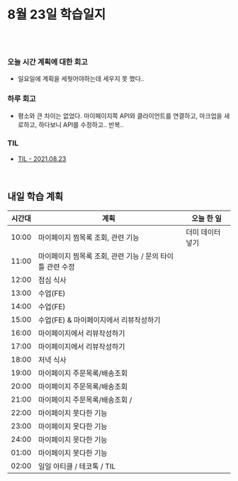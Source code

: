# 8월 23일 학습일지


<br/>
<br/>

### 오늘 시간 계획에 대한 회고

- 일요일에 계획을 세웟어야하는데 세우지 못 했다..

### 하루 회고

- 평소와 큰 차이는 없었다. 마이페이지쪽 API와 클라이언트를 연결하고, 마크업을 새로하고, 하다보니 API를 수정하고.. 반복..

### TIL

- [TIL - 2021.08.23](https://velog.io/@jjuny546/TIL-2021.08.23)

<br/>

## 내일 학습 계획

| 시간대 | 계획                                                      | 오늘 한 일       |
| ------ | --------------------------------------------------------- | ---------------- |
| 10:00  | 마이페이지 찜목록 조회, 관련 기능                         | 더미 데이터 넣기 |
| 11:00  | 마이페이지 찜목록 조회, 관련 기능 / 문의 타이틀 관련 수정 |                  |
| 12:00  | 점심 식사                                                 |                  |
| 13:00  | 수업(FE)                                                  |                  |
| 14:00  | 수업(FE)                                                  |                  |
| 15:00  | 수업(FE) & 마이페이지에서 리뷰작성하기                    |                  |
| 16:00  | 마이페이지에서 리뷰작성하기                               |                  |
| 17:00  | 마이페이지에서 리뷰작성하기                               |                  |
| 18:00  | 저녁 식사                                                 |                  |
| 19:00  | 마이페이지 주문목록/배송조회                              |                  |
| 20:00  | 마이페이지 주문목록/배송조회                              |                  |
| 21:00  | 마이페이지 주문목록/배송조회 /                            |                  |
| 22:00  | 마이페이지 못다한 기능                                    |                  |
| 23:00  | 마이페이지 못다한 기능                                    |                  |
| 24:00  | 마이페이지 못다한 기능                                    |                  |
| 01:00  | 마이페이지 못다한 기능                                    |                  |
| 02:00  | 일일 아티클 / 테코톡 / TIL                                |                  |
